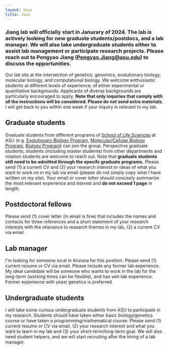 ```yaml
---
layout: misc
title: Join
---
```


### Jiang lab will officially start in Janurary of 2024.  The lab is actively looking for new graduate students/postdocs, and a lab manager. We will also take undergraduate students either to assist lab management or participate research projects. Please reach out to Pengyao Jiang (Pengyao.Jiang@asu.edu)  to discuss the opportunities. 


Our lab sits at the intersection of genetics, genomics, evolutionary biology, molecular biology,  and computational biology. We welcome enthusiastic students at different levels of experience, of either experimental or quantitative backgrounds.  Applicants of diverse backgrounds are particularly encouraged to apply. __Note that only inquiries that comply with all the instructions will be considered. Please do not send extra materials.__ I will get back to you within one week if your inquiry is relevant to my lab. 



## Graduate students

Graduate students from different programs of [School of Life Sciences] at ASU (e.g. [Evolutionary Biology Program], [Molecular/Cellular Biology Program], [Biology Program]) can join the group. Perspective graduate students, students (including master students) from other departments  and rotation students  are welcome to reach out. Note that __graduate students still need to be admitted through the specifc graduate programs.__
Please send (1) a current CV and (2) your research interest or ideas of what you want to work on in my lab via email (please do not simply copy what I have written on my site). Your email or cover letter should concisely summarize the most relevant experience and interest and __do not exceed 1 page__ in length. 


## Postdoctoral fellows

Please send (1) cover letter (in email is fine) that includes the names and contacts for three references and a short statement of your research interests with the relavance to research themes in my lab, (2) a current CV via email. 

## Lab manager 

I'm looking for someone local in Arizona for this position. Please send (1) current resume or CV via email. Please include any former lab experience. My ideal candidate will be someone who wants to work in the lab for the long-term (working times can be flexible), and has wet-lab experience. Former experience with yeast genetics is preferred. 

## Undergraduate students

I will take some curious undergraduate students from ASU to participate in my research. Students should have taken either basic biology/genetics course or have taken a programming/mathematical course. Please send (1) current resume or CV via email, (2) your research interest and what you want to learn in my lab and (3) your short-term/long-term goal. We will also need student helpers, and we will start recruiting after the hiring of a lab manager. 


[School of Life Sciences]:https://sols.asu.edu/
[Evolutionary Biology Program]:https://sols.asu.edu/degree/graduate/phd-evolutionary-biology
[Molecular/Cellular Biology Program]:https://sols.asu.edu/degree/graduate/phd-molecular--cellular-bio-phd
[Biology Program]:https://sols.asu.edu/degree/graduate/phd-biology--phd